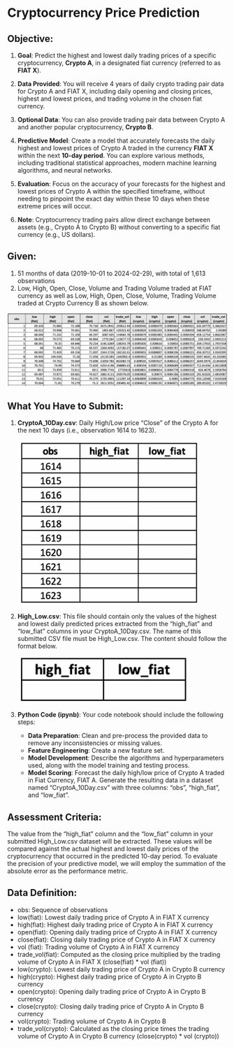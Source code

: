 # Cryptocurrency Price Prediction

## Objective:

1. **Goal**: Predict the highest and lowest daily trading prices of a specific cryptocurrency, **Crypto A**, in a designated fiat currency (referred to as **FIAT X**).

2. **Data Provided**: You will receive 4 years of daily crypto trading pair data for Crypto A and FIAT X, including daily opening and closing prices, highest and lowest prices, and trading volume in the chosen fiat currency.

3. **Optional Data**: You can also provide trading pair data between Crypto A and another popular cryptocurrency, **Crypto B**.

4. **Predictive Model**: Create a model that accurately forecasts the daily highest and lowest prices of Crypto A traded in the currency **FIAT X** within the next **10-day period**. You can explore various methods, including traditional statistical approaches, modern machine learning algorithms, and neural networks.

5. **Evaluation**: Focus on the accuracy of your forecasts for the highest and lowest prices of Crypto A within the specified timeframe, without needing to pinpoint the exact day within these 10 days when these extreme prices will occur.

6. **Note**: Cryptocurrency trading pairs allow direct exchange between assets (e.g., Crypto A to Crypto B) without converting to a specific fiat currency (e.g., US dollars).

## Given:  
1. 51 months of data (2019-10-01 to 2024-02-29), with total of 1,613 observations
2. Low, High, Open, Close, Volume and Trading Volume traded at FIAT currency as well as Low, High, Open, Close, Volume, Trading Volume traded at Crypto Currency B as shown below.

![data](image-2.png)


## What You Have to Submit:

1. **CryptoA_10Day.csv**: Daily High/Low price “Close” of the Crypto A for the next 10 days (i.e., observation 1614 to 1623).

    ![CryptoA_10Day.csv](image.png)

2. **High_Low.csv**: This file should contain only the values of the highest and lowest daily predicted prices extracted from the “high_fiat” and “low_fiat” columns in your CryptoA_10Day.csv. The name of this submitted CSV file must be High_Low.csv. The content should follow the format below.

    ![High_Low.csv](image-1.png)

3. **Python Code (ipynb)**: Your code notebook should include the following steps:
    - **Data Preparation**: Clean and pre-process the provided data to remove any inconsistencies or missing values.
    - **Feature Engineering**: Create a new feature set.
    - **Model Development**: Describe the algorithms and hyperparameters used, along with the model training and testing process.
    - **Model Scoring**: Forecast the daily high/low price of Crypto A traded in Fiat Currency, FIAT A. Generate the resulting data in a dataset named “CryptoA_10Day.csv” with three columns: “obs”, “high_fiat”, and “low_fiat”.

## Assessment Criteria:
The value from the “high_fiat” column and the “low_fiat” column in your submitted High_Low.csv dataset will be extracted. These values will be compared against the actual highest and lowest daily prices of the cryptocurrency that occurred in the predicted 10-day period. To evaluate the precision of your predictive model, we will employ the summation of the absolute error as the performance metric.

## Data Definition:
- obs: Sequence of observations  
- low(fiat): Lowest daily trading price of Crypto A in FIAT X currency  
- high(fiat): Highest daily trading price of Crypto A in FIAT X currency  
- open(fiat): Opening daily trading price of Crypto A in FIAT X currency   
- close(fiat): Closing daily trading price of Crypto A in FIAT X currency  
- vol (fiat): Trading volume of Crypto A in FIAT X currency  
- trade_vol(fiat): Computed as the closing price multiplied by the trading volume of Crypto A in FIAT X (close(fiat) * vol (fiat))  
- low(crypto): Lowest daily trading price of Crypto A in Crypto B currency  
- high(crypto): Highest daily trading price of Crypto A in Crypto B currency  
- open(crypto): Opening daily trading price of Crypto A in Crypto B currency  
- close(crypto): Closing daily trading price of Crypto A in Crypto B currency  
- vol(crypto): Trading volume of Crypto A in Crypto B  
- trade_vol(crypto): Calculated as the closing price times the trading volume of Crypto A in
Crypto B currency (close(crypto) * vol (crypto))